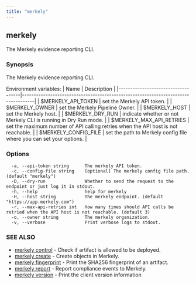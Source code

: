 ```yaml
---
title: "merkely"
---
```


## merkely

The Merkely evidence reporting CLI.

### Synopsis

The Merkely evidence reporting CLI.

Environment variables:
| Name                               | Description                                                                       |
|------------------------------------|-----------------------------------------------------------------------------------|
| $MERKELY_API_TOKEN                 | set the Merkely API token.                                                        |
| $MERKELY_OWNER                     | set the Merkely Pipeline Owner.                                                   |
| $MERKELY_HOST                      | set the Merkely host.                                                             |
| $MERKELY_DRY_RUN                   | indicate whether or not Merkely CLI is running in Dry Run mode.                   |
| $MERKELY_MAX_API_RETRIES           | set the maximum number of API calling retries when the API host is not reachable. |
| $MERKELY_CONFIG_FILE               | set the path to Merkely config file where you can set your options.               |


### Options

```
  -a, --api-token string      The merkely API token.
  -c, --config-file string    [optional] The merkely config file path. (default "merkely")
  -D, --dry-run               Whether to send the request to the endpoint or just log it in stdout.
  -h, --help                  help for merkely
  -H, --host string           The merkely endpoint. (default "https://app.merkely.com")
  -r, --max-api-retries int   How many times should API calls be retried when the API host is not reachable. (default 3)
  -o, --owner string          The merkely organization.
  -v, --verbose               Print verbose logs to stdout.
```

### SEE ALSO

* [merkely control](/client_reference/merkely_control/)	 - Check if artifact is allowed to be deployed.
* [merkely create](/client_reference/merkely_create/)	 - Create objects in Merkely.
* [merkely fingerprint](/client_reference/merkely_fingerprint/)	 - Print the SHA256 fingerprint of an artifact.
* [merkely report](/client_reference/merkely_report/)	 - Report compliance events to Merkely.
* [merkely version](/client_reference/merkely_version/)	 - Print the client version information

